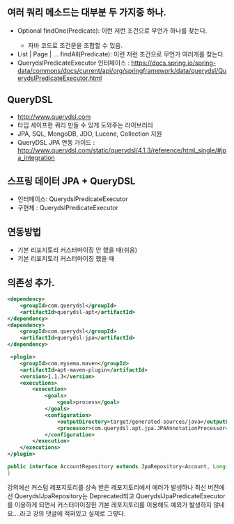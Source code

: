 

## 여러 쿼리 메소드는 대부분 두 가지중 하나.
- Optional<T> findOne(Predicate): 이런 저런 조건으로 무언가 하나를 찾는다.
  - 자바 코드로 조건문을 조합할 수 있음.
- List<T> | Page<T> | ... findAll(Predicate): 이런 저런 조건으로 무언가 여러개를 찾는다.
- QuerydslPredicateExecutor 인터페이스 : https://docs.spring.io/spring-data/commons/docs/current/api/org/springframework/data/querydsl/QuerydslPredicateExecutor.html
  
## QueryDSL
 - http://www.querydsl.com
 - 타입 세이프한 쿼리 만들 수 있게 도와주는 라이브러리
 - JPA, SQL, MongoDB, JDO, Lucene, Collection 지원
 - QueryDSL JPA 연동 가이드 : http://www.querydsl.com/static/querydsl/4.1.3/reference/html_single/#jpa_integration


## 스프링 데이터  JPA + QueryDSL
 - 인터페이스: QuerydslPredicateExecutor<T>
 - 구현체 : QuerydslPredicateExecutor<T>

## 연동방법
 - 기본 리포지토리 커스터마이징 안 했을 때(쉬움)
 - 기본 리포지토리 커스터마이징 했을 때

## 의존성 추가.

```xml
<dependency>
    <groupId>com.querydsl</groupId>
    <artifactId>querydsl-apt</artifactId>
</dependency>
<dependency>
    <groupId>com.querydsl</groupId>
    <artifactId>querydsl-jpa</artifactId>
</dependency>
```

```xml
 <plugin>
    <groupId>com.mysema.maven</groupId>
    <artifactId>apt-maven-plugin</artifactId>
    <version>1.1.3</version>
    <executions>
        <execution>
            <goals>
                <goal>process</goal>
            </goals>
            <configuration>
                <outputDirectory>target/generated-sources/java</outputDirectory>
                <processor>com.querydsl.apt.jpa.JPAAnnotationProcessor</processor>
            </configuration>
        </execution>
    </executions>
</plugin>
```

```java
public interface AccountRepository extends JpaRepository<Account, Long>, QuerydslPredicateExecutor<Account> {
}

```

강의에선 커스텀 레포지토리를 상속 받은 레포지토리에서 에러가 발생하나 최신 버전에선 QuerydslJpaRepository는 Deprecated되고 QuerydslJpaPredicateExecutor를 이용하게 되면서 커스터마이징한 기본 레포지토리를 이용해도 예외가 발생하지 않네요....라고 강의 댓글에 적혀있고 실제로 그렇다.